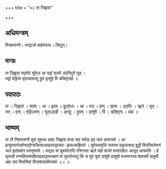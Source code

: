 +++
title = "०८ ता जिह्वया"

+++
## अधिमन्त्रम्
मित्रावरुणौ। भरद्वाजो बार्हस्पत्यः। त्रिष्टुप्।

## मन्त्रः
ता जि॒ह्वया॒ सद॒मेदं सु॑मे॒धा आ यद्वां॑ स॒त्यो अ॑र॒तिरृ॒ते भूत् ।  
तद्वां॑ महि॒त्वं घृ॑तान्नावस्तु यु॒वं दा॒शुषे॒ वि च॑यिष्ट॒मंहः॑ ॥

## पदपाठः
ता । जि॒ह्वया॑ । सद॑म् । आ । इ॒दम् । सु॒ऽमे॒धाः । आ । यत् । वा॒म् । स॒त्यः । अ॒र॒तिः । ऋ॒ते । भूत् ।  
तत् । वा॒म् । म॒हि॒ऽत्वम् । घृ॒त॒ऽअ॒न्नौ॒ । अ॒स्तु॒ । यु॒वम् । दा॒शुषे॑ । वि । च॒यि॒ष्ट॒म् । अंहः॑ ॥

## भाष्यम्
ता तौ निवावरुणौ युवां सुमधाः प्राज्ञः जिह्वया वाचा सदं सर्वदा इदं जलं आयाचते । आ इत्युपमार्गदर्शनाद्योग्यक्रियाध्याहाराद्याचत- इत्यध्याह्रियते । पूर्वस्यामृचि जलस्य प्रकृतत्वात् बुद्धौ विपरिवर्तमानं जलं इदंशब्देन परामृश्यते । यद्यदा वां युवयोररति रभिगन्ता ऋते यज्ञे सत्यो मायारहितः आभूत् आभवति । हे घृतान्नौ तन्महित्वमपक्षितप्रदातृत्वलक्षणं वां युवयोरस्तु किं च युवं युवां दाशुषे दाशुषो यजमानस्य षष्ठ्यर्थे चतुर्थी अंहः पापं विचयिष्टं विनाशयतमित्यर्थः ॥ ८ ॥